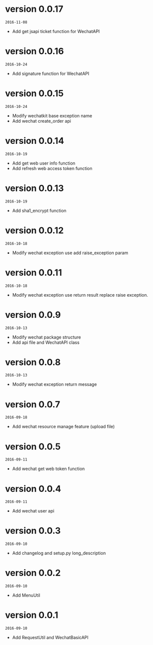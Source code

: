 # version 0.0.17
`2016-11-08`

- Add get jsapi ticket function for WechatAPI

# version 0.0.16
`2016-10-24`

- Add signature function for WechatAPI

# version 0.0.15
`2016-10-24`

- Modify wechatkit base exception name
- Add wechat create_order api

# version 0.0.14
`2016-10-19`

- Add get web user info function
- Add refresh web access token function

# version 0.0.13
`2016-10-19`

- Add sha1_encrypt function

# version 0.0.12
`2016-10-18`

- Modify wechat exception use add raise_exception param

# version 0.0.11
`2016-10-18`

- Modify wechat exception use return result replace raise exception.

# version 0.0.9
`2016-10-13`

- Modify wechat package structure
- Add api file and WechatAPI class

# version 0.0.8
`2016-10-13`

- Modify wechat exception return message


# version 0.0.7
`2016-09-18`

- Add wechat resource manage feature (upload file)


# version 0.0.5
`2016-09-11`

- Add wechat get web token function

# version 0.0.4
`2016-09-11`

- Add wechat user api

# version 0.0.3
`2016-09-10`

- Add changelog and setup.py long_description

# version 0.0.2
`2016-09-10`

- Add MenuUtil

# version 0.0.1
`2016-09-10`

- Add RequestUtil and WechatBasicAPI
